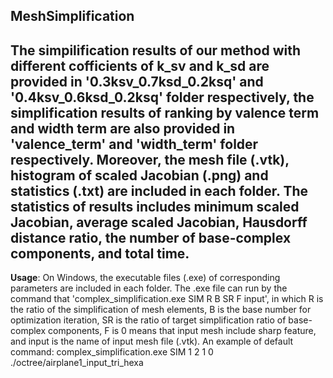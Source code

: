 MeshSimplification
---------------------
The simpilification results of our method with different cofficients of k_sv and k_sd are provided in '0.3ksv_0.7ksd_0.2ksq' and '0.4ksv_0.6ksd_0.2ksq' folder respectively, the simplification results of ranking by valence term and width term are also provided in 'valence_term' and 'width_term' folder respectively. Moreover, the mesh file (.vtk), histogram of scaled Jacobian (.png) and statistics (.txt) are included in each folder. The statistics of results includes minimum scaled Jacobian, average scaled Jacobian, Hausdorff distance ratio, the number of base-complex components, and total time.
----------------------
**Usage**: On Windows, the executable files (.exe) of corresponding parameters are included in each folder. 
	The .exe file can run by the command that 'complex_simplification.exe SIM R B SR F input', in which R is the ratio of
	the simplification of mesh elements, B is the base number for optimization iteration, SR is the ratio of target
	simplification ratio of base-complex components, F is 0 means that input mesh include sharp feature, and input is the
	name of input mesh file (.vtk).
	An example of default command: complex_simplification.exe SIM 1 2 1 0 ./octree/airplane1_input_tri_hexa